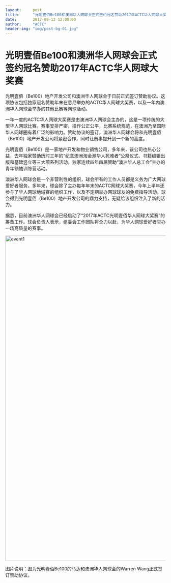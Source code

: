 ```yaml
---
layout:     post
title:      "光明壹佰Be100和澳洲华人网球会正式签约冠名赞助2017年ACTC华人网球大奖赛"
date:       2017-09-12 12:00:00
author:     "ACTC"
header-img: "img/post-bg-01.jpg"
---
```

<h1>光明壹佰Be100和澳洲华人网球会正式签约冠名赞助2017年ACTC华人网球大奖赛</h1>

<p>光明壹佰（Be100）地产开发公司和澳洲华人网球会于日前正式签订赞助协议。这项协议包括独家冠名赞助年末在悉尼举办的ACTC华人网球大奖赛，以及一年内澳洲华人网球会举办的其他比赛等网球活动。</p>
<p>一年一度的ACTC华人网球大奖赛是由澳洲华人网球会主办的，这是一项传统的大型华人网球比赛。赛事安排严密，操作公正公平，比赛系统规范，在澳洲乃至国际华人网球圈有着广泛的影响力。赞助协议的签订，澳洲华人网球会将和光明壹佰（Be100）地产开发公司将紧密合作，同时让赛事提升到一个新的高度。</p>
<p>光明壹佰（Be100）是一家地产开发和物业销售公司，多年来，该公司也热心公益，去年独家赞助历时三年的“纪念澳洲淘金潮华人死难者”公祭仪式、书籍编辑出版和墓碑竖立等三大项系列活动。独家连续四年四届赞助“澳洲华人总工会”主办的青年领袖训练营活动。</p>
<p>澳洲华人网球会是一个非营利性的组织，球会所有的工作人员都是义务为广大网球爱好者服务。多年来，球会除了主办每年年末的ACTC网球大奖赛，今年上半年还参与了华人网球地域赛的组织工作，以及不定期举办网球球友的免费指导活动。球会得到光明壹佰（Be100）地产开发公司的鼎力支持，无疑给该组织注入了新的活力。</p>
<p>据悉，目前澳洲华人网球会已经启动了“2017年ACTC光明壹佰华人网球大奖赛”的筹备工作。球会负责人表示，组委会工作团队将全力以赴，为华人网球爱好者举办一场高质量的赛事。</p>

<img class="img-responsive" src="https://farm5.staticflickr.com/4416/36348884404_c88bd67fba_b.jpg" alt="event1" width="1024" />
<p>图片说明：图为光明壹佰Be100的马达和澳洲华人网球会的Warren Wang正式签订赞助协议。</p>
